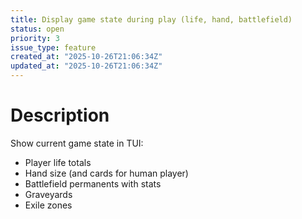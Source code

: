 ```yaml
---
title: Display game state during play (life, hand, battlefield)
status: open
priority: 3
issue_type: feature
created_at: "2025-10-26T21:06:34Z"
updated_at: "2025-10-26T21:06:34Z"
---
```


# Description

Show current game state in TUI:
- Player life totals
- Hand size (and cards for human player)
- Battlefield permanents with stats
- Graveyards
- Exile zones
